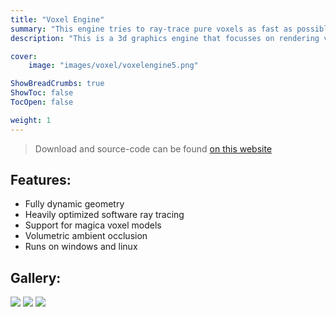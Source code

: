 ```yaml
---
title: "Voxel Engine"
summary: "This engine tries to ray-trace pure voxels as fast as possible without sacrificing dynamic geometry."
description: "This is a 3d graphics engine that focusses on rendering voxels as fast as possible without sacrificing dynamic geometry."

cover:
    image: "images/voxel/voxelengine5.png"

ShowBreadCrumbs: true
ShowToc: false
TocOpen: false

weight: 1
---
```


> Download and source-code can be found [on this website](https://github.com/sjoerdev/voxel-engine)

## Features:
- Fully dynamic geometry
- Heavily optimized software ray tracing
- Support for magica voxel models
- Volumetric ambient occlusion
- Runs on windows and linux

## Gallery:
![](/images/voxel/voxelengine1.png)
![](/images/voxel/voxelengine2.png)
![](/images/voxel/voxelengine3.png)